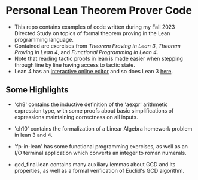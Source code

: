 # Personal Lean Theorem Prover Code

- This repo contains examples of code written during my Fall 2023 Directed Study on topics of formal theorem proving in the Lean programming language.
- Contained are exercises from *Theorem Proving in Lean 3*, *Theorem Proving in Lean 4*, and *Functional Programming in Lean 4*.
- Note that reading tactic proofs in lean is made easier when stepping through line by line having access to tactic state.
- Lean 4 has an [interactive online editor](https://lean.math.hhu.de/) and so does Lean 3 [here](https://leanprover-community.github.io/lean-web-editor/).

## Some Highlights
- 'ch8' contains the inductive definition of the 'aexpr' arithmetic expression type, with some proofs about basic simplifications of expressions maintaining correctness on all inputs.

- 'ch10' contains the formalization of a Linear Algebra homework problem in lean 3 and 4. 

- 'fp-in-lean' has some functional programming exercises, as well as an I/O terminal application which converts an integer to roman numerals.

- gcd_final.lean contains many auxiliary lemmas about GCD and its properties, as well as a formal verification of Euclid's GCD algorithm.
